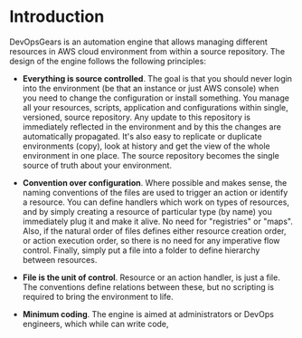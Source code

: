 Introduction
============

DevOpsGears is an automation engine that allows managing different resources in AWS cloud environment from within a source repository. The design of the engine follows the following principles:

- **Everything is source controlled**. The goal is that you should never login into the environment (be that an instance or just AWS console) when you need to change the configuration or install something. You manage all your resources, scripts, application and configurations within single, versioned, source repository. Any update to this repository is immediately reflected in the environment and by this the changes are automatically propagated. It's also easy to replicate or duplicate environments (copy), look at history and get the view of the whole environment in one place. The source repository becomes the single source of truth about your environment.

- **Convention over configuration**. Where possible and makes sense, the naming conventions of the files are used to trigger an action or identify a resource. You can define handlers which work on types of resources, and by simply creating a resource of particular type (by name) you immediately plug it and make it alive. No need for "registries" or "maps".
 Also, if the natural order of files defines either resource creation order, or action execution order, so there is no need for any imperative flow control. Finally, simply put a file into a folder to define hierarchy between resources.

- **File is the unit of control**. Resource or an action handler, is just a file. The conventions define relations between these, but no scripting is required to bring the environment to life.

- **Minimum coding**. The engine is aimed at administrators or DevOps engineers, which while can write code,